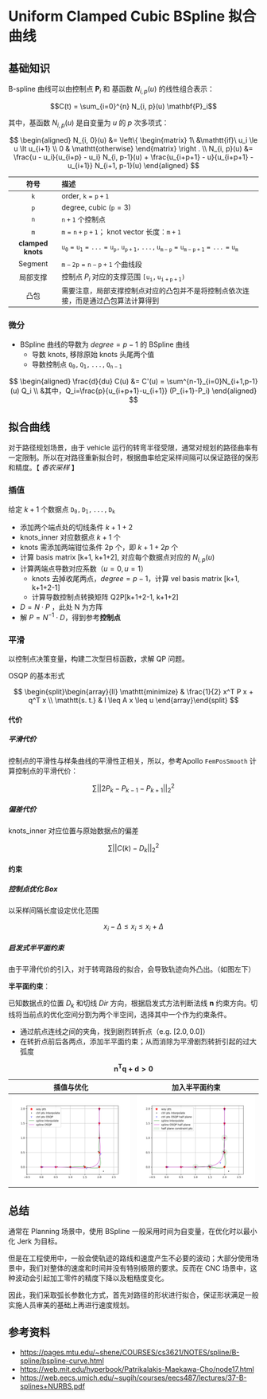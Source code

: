 # Uniform Clamped Cubic BSpline 拟合曲线
## 基础知识

B-spline 曲线可以由控制点 $\mathbf{P}_i$ 和 基函数 $N_{i,p}(u)$ 的线性组合表示：

$$C(t) = \sum_{i=0}^{n}  N_{i, p}(u) \mathbf{P}_i$$

其中，基函数 $N_{i, p}(u)$ 是自变量为 $u$ 的 $p$ 次多项式：

$$
\begin{aligned}
N_{i, 0}(u) &= \left\{ \begin{matrix}  1\ &\mathtt{if}\ u_i \le u \lt u_{i+1} \\  0 & \mathtt{otherwise} \end{matrix} \right . \\
N_{i, p}(u) &= \frac{u - u_i}{u_{i+p} - u_i} N_{i, p-1}(u) + \frac{u_{i+p+1} - u}{u_{i+p+1} - u_{i+1}} N_{i+1, p-1}(u)
\end{aligned}
$$



|符号|描述|
|:--:|:--|
|$\mathtt{k}$ | order, $\mathtt{k=p+1}$|
|$\mathtt{p}$ | degree, cubic ($\mathtt{p}=3$)|
|$\mathtt{n}$ | $\mathtt{n+1}$ 个控制点|
|$\mathtt{m}$ | $\mathtt{m=n+p+1}$； knot vector 长度：$\mathtt{m+1}$|
|**clamped knots**| $\mathtt{u_0 = u_1 =... = u_p, u_{p+1},..., u_{m-p}=u_{m-p+1}=...=u_{m}}$|
| Segment | $\mathtt{m-2p = n-p+1}$ 个曲线段 |
|局部支撑| 控制点 $P_i$ 对应的支撑范围 $\mathtt{\left[u_i, u_{i+p+1}\right)}$|
|凸包|需要注意，局部支撑控制点对应的凸包并不是将控制点依次连接，而是通过凸包算法计算得到|

### 微分

- BSpline 曲线的导数为 $degree=p-1$ 的 BSpline 曲线
    - 导数 knots, 移除原始 knots 头尾两个值
    - 导数控制点 $\mathtt{Q_0, Q_1,...,Q_{n-1}}$

$$
\begin{aligned}
\frac{d}{du} C(u) &= C'(u) = \sum^{n-1}_{i=0}N_{i+1,p-1}(u) Q_i \\
&其中，Q_i=\frac{p}{u_{i+p+1}-u_{i+1}} (P_{i+1}-P_i)
\end{aligned}
$$


## 拟合曲线

对于路径规划场景，由于 vehicle 运行的转弯半径受限，通常对规划的路径曲率有一定限制。所以在对路径重新拟合时，根据曲率给定采样间隔可以保证路径的保形和精度。【 *香农采样* 】

### 插值

给定 $k+1$ 个数据点 $\mathtt{D_0, D_1, ..., D_k}$
- 添加两个端点处的切线条件 $k+1+2$
- knots_inner 对应数据点 $k+1$ 个
- knots 需添加两端钳位条件 2p 个，即 $k+1+2p$ 个
- 计算 basis matrix [k+1, k+1+2], 对应每个数据点对应的 $N_{i,p}(u)$
- 计算两端点导数对应系数（$u=0, u=1$）
    - knots 去掉收尾两点，$degree=p-1$，计算 vel basis matrix [k+1, k+1+2-1]
    - 计算导数控制点转换矩阵 Q2P[k+1+2-1, k+1+2]
- $D = N \cdot P$ ，此处 N 为方阵
- 解 $P = N^{-1} \cdot D$，得到参考**控制点**

### 平滑

以控制点决策变量，构建二次型目标函数，求解 QP 问题。

OSQP 的基本形式

$$
\begin{split}\begin{array}{ll}
  \mathtt{minimize} & \frac{1}{2} x^T P x + q^T x \\
  \mathtt{s. t.} & l \leq A x \leq u
\end{array}\end{split}
$$

#### 代价

##### 平滑代价

控制点的平滑性与样条曲线的平滑性正相关，所以，参考Apollo `FemPosSmooth` 计算控制点的平滑代价：

$$
\sum{ ||2P_k - P_{k-1} - P_{k+1}||_2^2 }
$$

##### 偏差代价

knots_inner 对应位置与原始数据点的偏差

$$
\sum ||C(k) - D_k||^2_2
$$

#### 约束

##### 控制点优化 Box

以采样间隔长度设定优化范围

$$
x_i - \Delta \leq x_i \leq x_i + \Delta
$$

##### 启发式半平面约束

由于平滑代价的引入，对于转弯路段的拟合，会导致轨迹向外凸出。（如图左下）

**半平面约束**：

已知数据点的位置 $D_k$ 和切线 $Dir$ 方向，根据启发式方法判断法线 $\mathbf{n}$ 约束方向。切线将当前点的优化空间分割为两个半空间，选择其中一个作为约束条件。

- 通过航点连线之间的夹角，找到剧烈转折点（e.g. $[2.0, 0.0]$）
- 在转折点前后各两点，添加半平面约束；从而消除为平滑剧烈转折引起的过大弧度

$$
\mathbf{n^T q + d > 0}
$$

|插值与优化| 加入半平面约束|
|:--:|:--:|
|![](../../fig/waypoints_OSQP_weight.png)| ![](../../fig/waypoints_OSQP_weight_constraint.png)

## 总结
 通常在 Planning 场景中，使用 BSpline 一般采用时间为自变量，在优化时以最小化 Jerk 为目标。

 但是在工程使用中，一般会使轨迹的路线和速度产生不必要的波动；大部分使用场景中，我们对整体的速度和时间并没有特别极限的要求。反而在 CNC 场景中，这种波动会引起加工零件的精度下降以及粗糙度变化。

 因此，我们采取弧长参数化方式，首先对路径的形状进行拟合，保证形状满足一般实施人员审美的基础上再进行速度规划。

## 参考资料
- https://pages.mtu.edu/~shene/COURSES/cs3621/NOTES/spline/B-spline/bspline-curve.html
- https://web.mit.edu/hyperbook/Patrikalakis-Maekawa-Cho/node17.html
- https://web.eecs.umich.edu/~sugih/courses/eecs487/lectures/37-B-splines+NURBS.pdf